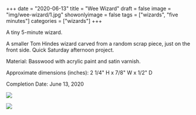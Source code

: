+++
date = "2020-06-13"
title = "Wee Wizard"
draft = false
image = "img/wee-wizard/1.jpg"
showonlyimage = false
tags = ["wizards", "five minutes"]
categories = ["wizards"]
+++

A tiny 5-minute wizard.

<!--more-->

A smaller Tom Hindes wizard carved from a random scrap piece, just on the front side.
Quick Saturday afternoon project.

Material: Basswood with acrylic paint and satin varnish.

Approximate dimensions (inches): 2 1/4" H x 7/8" W x 1/2" D

Completion Date: June 13, 2020

![](../../img/wee-wizard/1.jpg)

![](../../img/wee-wizard/2.jpg)
